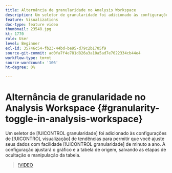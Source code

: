 ```yaml
---
title: Alternância de granularidade no Analysis Workspace
description: Um seletor de granularidade foi adicionado às configurações de visualização de tendência para permitir que você ajuste com facilidade sua granularidade de dados de minuto a ano. A configuração ajustará o gráfico e a tabela de origem, salvando as etapas de revelação e manipulação da tabela.
feature: Visualizations
doc-type: feature video
thumbnail: 23548.jpg
kt: 1770
role: User
level: Beginner
exl-id: 35746c54-fb23-44bd-be95-d79c2b1705f9
source-git-commit: ad0fa7f4e781d826a3a10a5ad7e7022334cb44e4
workflow-type: tm+mt
source-wordcount: '106'
ht-degree: 0%

---
```


#  Alternância de granularidade no Analysis Workspace {#granularity-toggle-in-analysis-workspace}

Um seletor de [!UICONTROL granularidade] foi adicionado às configurações de [!UICONTROL visualização] de tendências para permitir que você ajuste seus dados com facilidade [!UICONTROL granularidade] de minuto a ano. A configuração ajustará o gráfico e a tabela de origem, salvando as etapas de ocultação e manipulação da tabela.

>[!VIDEO](https://video.tv.adobe.com/v/23548/?quality=12)
